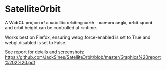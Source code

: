 # SatelliteOrbit
A WebGL project of a satellite orbiting earth - camera angle, orbit speed and orbit height can be controlled at runtime.

Works best on Firefox, ensuring webgl.force-enabled is set to True and webgl.disabled is set to False.

See report for details and screenshots:
https://github.com/JackSines/SatelliteOrbit/blob/master/Graphics%20report%202%20.pdf
